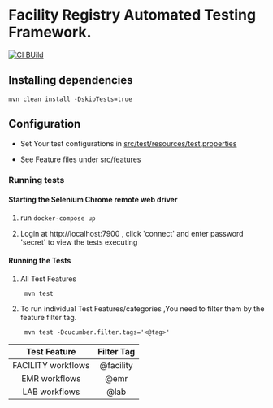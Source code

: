 # Facility Registry Automated Testing Framework.


[![CI BUild](https://github.com/I-TECH-UW/facilityregistry-qaframework/actions/workflows/build.yml/badge.svg)](https://github.com/I-TECH-UW/facilityregistry-qaframework/actions/workflows/build.yml)


## Installing dependencies 

    mvn clean install -DskipTests=true

## Configuration
- Set Your test configurations in [src/test/resources/test.properties](./src/test/resources/test.properties)

- See Feature files under [src/features](./src/features)

### Running tests

#### Starting the Selenium Chrome remote web driver

1. run   `docker-compose up`

2. Login at http://localhost:7900 , click 'connect' and enter password 'secret' to view the tests executing

#### Running the Tests

1. All Test Features

        mvn test

2. To run individual Test Features/categories ,You need to filter them by the feature filter tag.

        mvn test -Dcucumber.filter.tags='<@tag>'   
   

| Test Feature              |Filter Tag      |
|:-------------------------:|:-------------: |
| FACILITY  workflows       | @facility          |
| EMR workflows             | @emr           | 
| LAB  workflows            | @lab           |



